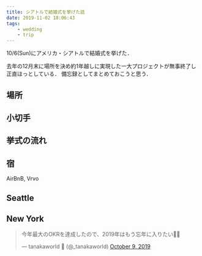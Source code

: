 ```yaml
---
title: シアトルで結婚式を挙げた話
date: 2019-11-02 18:06:43
tags:
    - wedding
    - trip
---
```


10/6(Sun)にアメリカ・シアトルで結婚式を挙げた．

去年の12月末に場所を決め約1年越しに実現した一大プロジェクトが無事終了し正直ほっとしている．
備忘録としてまとめておこうと思う．


## 場所


## 小切手

## 挙式の流れ


## 宿

AirBnB, Vrvo

## Seattle

## New York










<blockquote class="twitter-tweet"><p lang="ja" dir="ltr">今年最大のOKRを達成したので、2019年はもう忘年に入りたい👨‍🚀</p>&mdash; tanakaworld 🧢 (@_tanakaworld) <a href="https://twitter.com/_tanakaworld/status/1181971559805702146?ref_src=twsrc%5Etfw">October 9, 2019</a></blockquote> <script async src="https://platform.twitter.com/widgets.js" charset="utf-8"></script>

